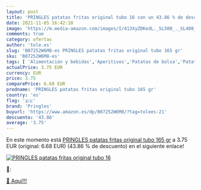 ```yaml
---
layout: post
title: 'PRINGLES patatas fritas original tubo 16 con un 43.86 % de descuento'
date: 2021-11-05 16:42:10
image: 'https://m.media-amazon.com/images/I/413XyZDKedL._SL500_._SL400_.jpg'
comments: true
category: ofertas
author: 'tole.es'
slug: 'B07252W6M8-es PRINGLES patatas fritas original tubo 165 gr'
sku: 'B07252W6M8-es'
tags: [ 'Alimentación y bebidas','Aperitivos','Patatas de bolsa','Patatas de bolsa y tortitas de verduras','fritas','patatas','pringles', ]
actualPrice: 3.75 EUR
currency: EUR
price: 3.75
comparePrice: 6.68 EUR
prodname: 'PRINGLES patatas fritas original tubo 165 gr'
country: 'es'
flag: '🇪🇸'
brand: 'Pringles'
buyurl: 'https://www.amazon.es/dp/B07252W6M8/?tag=tolees-21'
descuento: '43.86'
average: '3.75'
---
```


En este momento está [PRINGLES patatas fritas original tubo 165 gr](https://www.amazon.es/dp/B07252W6M8/?tag=tolees-21) a 3.75 EUR (original: 6.68 EUR) (43.86 %  de descuento) en el siguiente enlace!

[![PRINGLES patatas fritas original tubo 16](https://m.media-amazon.com/images/I/413XyZDKedL._SL500_._SL400_.jpg)](https://www.amazon.es/dp/B07252W6M8/?tag=tolees-21)

🔎:


[🛒 Aquí!!!](https://www.amazon.es/dp/B07252W6M8/?tag=tolees-21)
